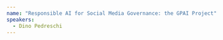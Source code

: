 ```yaml
---
name: "Responsible AI for Social Media Governance: the GPAI Project"
speakers:
  - Dino Pedreschi
---
```

